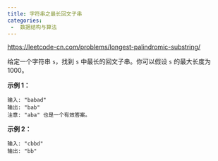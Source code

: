 ```yaml
---
title: 字符串之最长回文子串
categories:
 -  数据结构与算法
---
```


https://leetcode-cn.com/problems/longest-palindromic-substring/

给定一个字符串 `s`，找到 `s` 中最长的回文子串。你可以假设 `s` 的最大长度为 1000。

**示例 1：**

```basic
输入: "babad"
输出: "bab"
注意: "aba" 也是一个有效答案。
```

**示例 2：**

```basic
输入: "cbbd"
输出: "bb"
```

